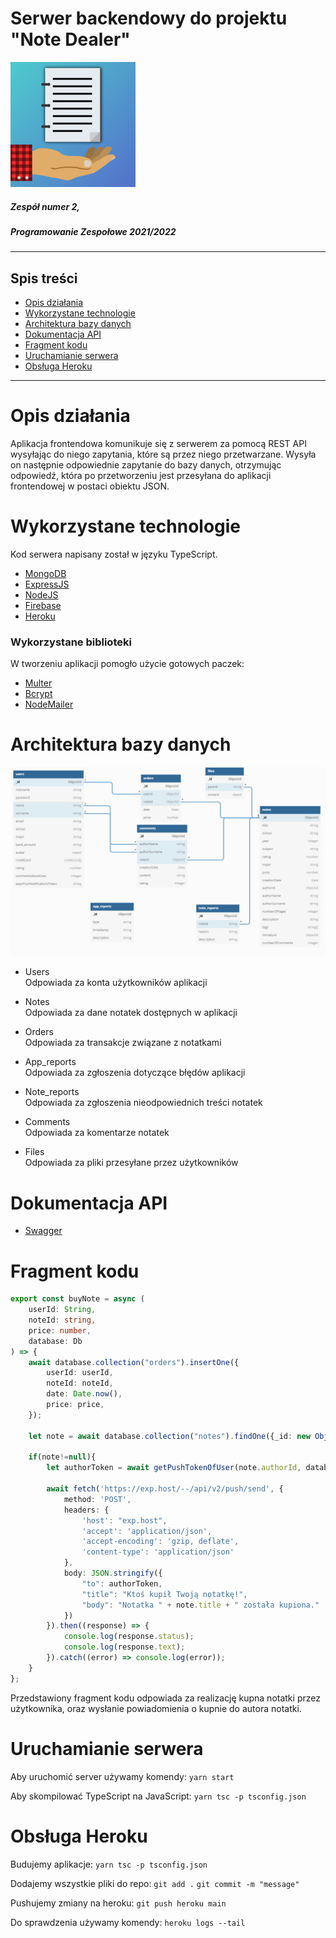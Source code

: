 # Serwer backendowy do projektu "Note Dealer"

![Note Dealer Logo](readme_assets/NoteDealerLogo.png)

##### Zespół numer 2, 
##### Programowanie Zespołowe 2021/2022

***

## Spis treści
* [Opis działania](#opis-działania)
* [Wykorzystane technologie](#wykorzystane-technologie)
* [Architektura bazy danych](#architektura-bazy-danych)
* [Dokumentacja API](#dokumentacja-api)
* [Fragment kodu](#fragment-kodu)
* [Uruchamianie serwera](#uruchamianie-serwera)
* [Obsługa Heroku](#obsługa-heroku)

***

# Opis działania
Aplikacja frontendowa komunikuje się z serwerem za pomocą REST API wysyłając do niego zapytania, które są przez niego przetwarzane. Wysyła on następnie odpowiednie zapytanie do bazy danych, otrzymując odpowiedź, która po przetworzeniu jest przesyłana do aplikacji frontendowej w postaci obiektu JSON. 

# Wykorzystane technologie

Kod serwera napisany został w języku TypeScript.

* [MongoDB](https://www.mongodb.com/)
* [ExpressJS](https://expressjs.com/)
* [NodeJS](https://nodejs.org/en/)
* [Firebase](https://firebase.google.com/)
* [Heroku](https://www.heroku.com/)

### Wykorzystane biblioteki

W tworzeniu aplikacji pomogło użycie gotowych paczek:

* [Multer](https://www.npmjs.com/package/multer)
* [Bcrypt](https://www.npmjs.com/package/bcrypt)
* [NodeMailer](https://www.npmjs.com/package/nodemailer)

# Architektura bazy danych

![DatabaseSchema](readme_assets/databaseSchema.png)
* Users\
Odpowiada za konta użytkowników aplikacji

* Notes\
Odpowiada za dane notatek dostępnych w aplikacji

* Orders\
Odpowiada za transakcje związane z notatkami

* App_reports\
Odpowiada za zgłoszenia dotyczące błędów aplikacji

* Note_reports\
Odpowiada za zgłoszenia nieodpowiednich treści notatek

* Comments\
Odpowiada za komentarze notatek

* Files\
Odpowiada za pliki przesyłane przez użytkowników

# Dokumentacja API

* [Swagger](https://app.swaggerhub.com/apis-docs/NoteDealer/NoteDealer/1.0.0#/)

# Fragment kodu

```typescript
export const buyNote = async (
    userId: String,
    noteId: string,
    price: number,
    database: Db
) => {
    await database.collection("orders").insertOne({
        userId: userId,
        noteId: noteId,
        date: Date.now(),
        price: price,
    });

    let note = await database.collection("notes").findOne({_id: new ObjectId(noteId)}, {projection: {authorId: 1, title: 1}});
    
    if(note!=null){
        let authorToken = await getPushTokenOfUser(note.authorId, database);

        await fetch('https://exp.host/--/api/v2/push/send', {
            method: 'POST',
            headers: {
                'host': "exp.host",
                'accept': 'application/json',
                'accept-encoding': 'gzip, deflate',
                'content-type': 'application/json'
            },
            body: JSON.stringify({
                "to": authorToken,
                "title": "Ktoś kupił Twoją notatkę!",
                "body": "Notatka " + note.title + " została kupiona."
            })
        }).then((response) => {
            console.log(response.status);
            console.log(response.text);
        }).catch((error) => console.log(error));
    }
};
```
Przedstawiony fragment kodu odpowiada za realizację kupna notatki przez użytkownika, oraz wysłanie powiadomienia o kupnie do autora notatki.

# Uruchamianie serwera

Aby uruchomić server używamy komendy:
`yarn start`

Aby skompilować TypeScript na JavaScript:
`yarn tsc -p tsconfig.json`


# Obsługa Heroku

Budujemy aplikacje:
`yarn tsc -p tsconfig.json`

Dodajemy wszystkie pliki do repo:
`git add .`
`git commit -m "message"`

Pushujemy zmiany na heroku:
`git push heroku main`

Do sprawdzenia używamy komendy:
`heroku logs --tail`